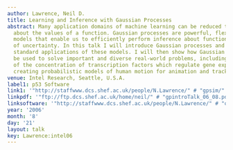 ```yaml
---
author: Lawrence, Neil D.
title: Learning and Inference with Gaussian Processes
abstract: Many application domains of machine learning can be reduced to inference
  about the values of a function. Gaussian processes are powerful, flexible, probabilistic
  models that enable us to efficiently perform inference about functions in the presence
  of uncertainty. In this talk I will introduce Gaussian processes and review a few
  standard applications of these models. I will then show how Gaussian processes can
  be used to solve important and diverse real-world problems, including inference
  of the concentration of transcription factors which regulate gene expression and
  creating probabilistic models of human motion for animation and tracking.
venue: Intel Research, Seattle, U.S.A.
label1: p53 Software
link1: '"http://staffwww.dcs.shef.ac.uk/people/N.Lawrence/" # "gpsim/"'
linkpdf: '"ftp://ftp.dcs.shef.ac.uk/home/neil/" # "gpintroTalk_06_08.pdf"'
linksoftware: '"http://staffwww.dcs.shef.ac.uk/people/N.Lawrence/" # "oxford/"'
year: '2006'
month: '8'
day: '21'
layout: talk
key: Lawrence:intel06
---
```

